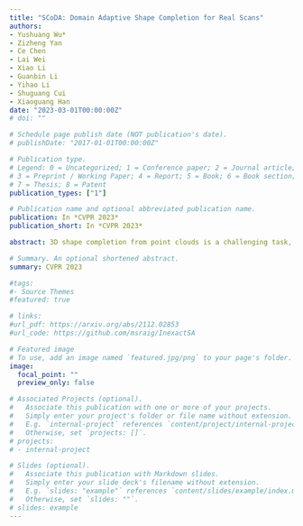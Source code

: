 ```yaml
---
title: "SCoDA: Domain Adaptive Shape Completion for Real Scans"
authors: 
- Yushuang Wu*
- Zizheng Yan
- Ce Chen
- Lai Wei
- Xiao Li
- Guanbin Li
- Yihao Li
- Shuguang Cui
- Xiaoguang Han
date: "2023-03-01T00:00:00Z"
# doi: ""

# Schedule page publish date (NOT publication's date).
# publishDate: "2017-01-01T00:00:00Z"

# Publication type.
# Legend: 0 = Uncategorized; 1 = Conference paper; 2 = Journal article;
# 3 = Preprint / Working Paper; 4 = Report; 5 = Book; 6 = Book section;
# 7 = Thesis; 8 = Patent
publication_types: ["1"]

# Publication name and optional abbreviated publication name.
publication: In *CVPR 2023*
publication_short: In *CVPR 2023*

abstract: 3D shape completion from point clouds is a challenging task, especially from scans of real-world objects. Considering the paucity of 3D shape ground truths for real scans, existing works mainly focus on benchmarking this task on synthetic data, e.g. 3D computer-aided design models. However, the domain gap between synthetic and real data limits the generalizability of these methods. Thus, we propose a new task, SCoDA, for the domain adaptation of real scan shape completion from the synthetic domain. A new dataset, ScanSalon, is contributed with a bunch of elaborate 3D models created by skillful artists according to given scans. To address this new task, we propose a novel cross-domain feature fusion method for knowledge transfer and a novel volume-consistent self-training framework for robust learning from real data. Extensive experiments are conducted for existing methods and the proposed method is effective to bring an improvement of 6%~7% mIoU.

# Summary. An optional shortened abstract.
summary: CVPR 2023

#tags:
#- Source Themes
#featured: true

# links:
#url_pdf: https://arxiv.org/abs/2112.02853
#url_code: https://github.com/msraig/InexactSA

# Featured image
# To use, add an image named `featured.jpg/png` to your page's folder. 
image:
  focal_point: ""
  preview_only: false

# Associated Projects (optional).
#   Associate this publication with one or more of your projects.
#   Simply enter your project's folder or file name without extension.
#   E.g. `internal-project` references `content/project/internal-project/index.md`.
#   Otherwise, set `projects: []`.
# projects:
# - internal-project

# Slides (optional).
#   Associate this publication with Markdown slides.
#   Simply enter your slide deck's filename without extension.
#   E.g. `slides: "example"` references `content/slides/example/index.md`.
#   Otherwise, set `slides: ""`.
# slides: example
---
```

<!-- 
{{% alert note %}}
Click the *Cite* button above to demo the feature to enable visitors to import publication metadata into their reference management software.
{{% /alert %}}

{{% alert note %}}
Click the *Slides* button above to demo Academic's Markdown slides feature.
{{% /alert %}} -->

<!-- Supplementary notes can be added here, including [code and math](https://sourcethemes.com/academic/docs/writing-markdown-latex/). -->

